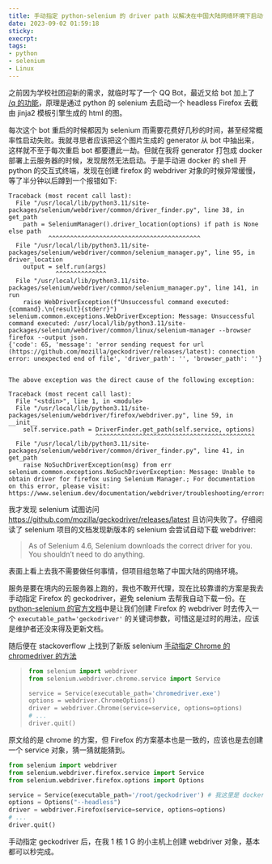 ```yaml
---
title: 手动指定 python-selenium 的 driver path 以解决在中国大陆网络环境下启动卡住的问题
date: 2023-09-02 01:59:18
sticky:
execrpt:
tags:
- python
- selenium
- Linux 
---
```


之前因为学校社团迎新的需求，就临时写了一个 QQ Bot，最近又给 bot 加上了 [/q 的功能](https://github.com/zhullyb/qq-quote-generator)，原理是通过 python 的 selenium 去启动一个 headless Firefox 去截由 jinja2 模板引擎生成的 html 的图。

每次这个 bot 重启的时候都因为 selenium 而需要花费好几秒的时间，甚至经常概率性启动失败。我就寻思者应该把这个图片生成的 generator 从 bot 中抽出来，这样就不至于每次重启 bot 都要遭此一劫。但就在我将 generator 打包成 docker 部署上云服务器的时候，发现居然无法启动。于是手动进 docker 的 shell 开 python 的交互式终端，发现在创建 firefox 的 webdriver 对象的时候异常缓慢，等了半分钟以后蹲到一个报错如下:

```pyth
Traceback (most recent call last):
  File "/usr/local/lib/python3.11/site-packages/selenium/webdriver/common/driver_finder.py", line 38, in get_path
    path = SeleniumManager().driver_location(options) if path is None else path
           ^^^^^^^^^^^^^^^^^^^^^^^^^^^^^^^^^^^^^^^^^^
  File "/usr/local/lib/python3.11/site-packages/selenium/webdriver/common/selenium_manager.py", line 95, in driver_location
    output = self.run(args)
             ^^^^^^^^^^^^^^
  File "/usr/local/lib/python3.11/site-packages/selenium/webdriver/common/selenium_manager.py", line 141, in run
    raise WebDriverException(f"Unsuccessful command executed: {command}.\n{result}{stderr}")
selenium.common.exceptions.WebDriverException: Message: Unsuccessful command executed: /usr/local/lib/python3.11/site-packages/selenium/webdriver/common/linux/selenium-manager --browser firefox --output json.
{'code': 65, 'message': 'error sending request for url (https://github.com/mozilla/geckodriver/releases/latest): connection error: unexpected end of file', 'driver_path': '', 'browser_path': ''}


The above exception was the direct cause of the following exception:

Traceback (most recent call last):
  File "<stdin>", line 1, in <module>
  File "/usr/local/lib/python3.11/site-packages/selenium/webdriver/firefox/webdriver.py", line 59, in __init__
    self.service.path = DriverFinder.get_path(self.service, options)
                        ^^^^^^^^^^^^^^^^^^^^^^^^^^^^^^^^^^^^^^^^^^^^
  File "/usr/local/lib/python3.11/site-packages/selenium/webdriver/common/driver_finder.py", line 41, in get_path
    raise NoSuchDriverException(msg) from err
selenium.common.exceptions.NoSuchDriverException: Message: Unable to obtain driver for firefox using Selenium Manager.; For documentation on this error, please visit: https://www.selenium.dev/documentation/webdriver/troubleshooting/errors/driver_location
```

我才发现 selenium 试图访问 https://github.com/mozilla/geckodriver/releases/latest 且访问失败了。仔细阅读了 selenium 项目的文档发现新版本的 selenium 会尝试自动下载 webdriver:

> As of Selenium 4.6, Selenium downloads the correct driver for you. You shouldn’t need to do anything.

表面上看上去我不需要做任何事情，但项目组忽略了中国大陆的网络环境。

服务是要在境内的云服务器上跑的，我也不敢开代理，现在比较靠谱的方案是我去手动指定 Firefox 的 geckodriver，避免 selenium 去帮我自动下载一份。在 [python-selenium 的官方文档](https://selenium-python.readthedocs.io/api.html#module-selenium.webdriver.firefox.webdriver)中是让我们创建 Firefox 的 webdriver 时去传入一个 `executable_path='geckodriver'` 的关键词参数，可惜这是过时的用法，应该是维护者还没来得及更新文档。

随后便在 stackoverflow 上找到了新版 selenium [手动指定 Chrome 的 chromedriver 的方法](https://stackoverflow.com/questions/76550506/typeerror-webdriver-init-got-an-unexpected-keyword-argument-executable-p)

>```python
>from selenium import webdriver
>from selenium.webdriver.chrome.service import Service
>
>service = Service(executable_path='chromedriver.exe') 
>options = webdriver.ChromeOptions()
>driver = webdriver.Chrome(service=service, options=options)
># ...
>driver.quit()
>```

原文给的是 chrome 的方案，但 Firefox 的方案基本也是一致的，应该也是去创建一个 service 对象，猜一猜就能猜到。

```python
from selenium import webdriver
from selenium.webdriver.firefox.service import Service
from selenium.webdriver.firefox.options import Options

service = Service(executable_path='/root/geckodriver') # 我这里是 docker 打包，懒得创建一个普通用户了，就直接用了 root 用户的 home 目录
options = Options("--headless")
driver = webdriver.Firefox(service=service, options=options)
# ...
driver.quit()
```

手动指定 geckodriver 后，在我 1 核 1 G 的小主机上创建 webdriver 对象，基本都可以秒完成。
